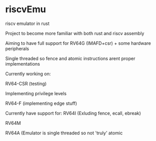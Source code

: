 # riscvEmu
riscv emulator in rust

Project to become more familiar with both rust and riscv assembly

Aiming to have full support for RV64G (IMAFD+csr) + some hardware peripherals

Single threaded so fence and atomic instructions arent proper implementations


Currently working on:

RV64-CSR (testing)

Implementing privilege levels

RV64-F (implementing edge stuff)

Currently have support for:
RV64I (Exluding fence, ecall, ebreak)

RV64M

RV64A (Emulator is single threaded so not 'truly' atomic
